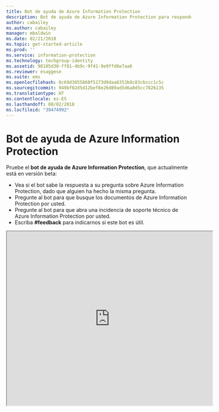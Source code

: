 ```yaml
---
title: Bot de ayuda de Azure Information Protection
description: Bot de ayuda de Azure Information Protection para responder sus preguntas, buscar los documentos o abrir una incidencia de soporte técnico si necesita soporte técnico.
author: cabailey
ms.author: cabailey
manager: mbaldwin
ms.date: 02/21/2018
ms.topic: get-started-article
ms.prod: ''
ms.service: information-protection
ms.technology: techgroup-identity
ms.assetid: 98105d30-ff81-4b9c-9f41-9e9ffd6e7aa6
ms.reviewer: esaggese
ms.suite: ems
ms.openlocfilehash: 6c69d3055860f5173d9daa6353b8c83cbccc1c5c
ms.sourcegitcommit: 949bf02d5d12bef8e26d89ad5d6a0d5cc7826135
ms.translationtype: HT
ms.contentlocale: es-ES
ms.lasthandoff: 08/02/2018
ms.locfileid: "39474992"
---
```

# <a name="help-bot-for-azure-information-protection"></a>Bot de ayuda de Azure Information Protection

Pruebe el **bot de ayuda de Azure Information Protection**, que actualmente está en versión beta:

- Vea si el bot sabe la respuesta a su pregunta sobre Azure Information Protection, dado que alguien ha hecho la misma pregunta.
- Pregunte al bot para que busque los documentos de Azure Information Protection por usted.
- Pregunte al bot para que abra una incidencia de soporte técnico de Azure Information Protection por usted.
- Escriba **#feedback** para indicarnos si este bot es útil.


<iframe width="560" height="475" src="https://webchat.botframework.com/embed/AIPformalBOT?s=SwZOTnCyj6w.cwA.zYE.Wdf87z08R7NHjtaev84v0nLC0urEfQJ2_5bUgvtIR9Q"></iframe>


